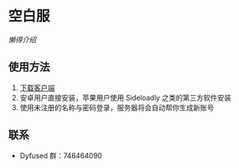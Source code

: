 # 空白服

*懒得介绍*

## 使用方法

1. [下载客户端](https://github.com/Dyfused/dyfused.github.io/releases/tag/kongbai-1)
2. 安卓用户直接安装，苹果用户使用 Sideloadly 之类的第三方软件安装
3. 使用未注册的名称与密码登录，服务器将会自动帮你生成新账号

## 联系

- Dyfused 群：746464090
